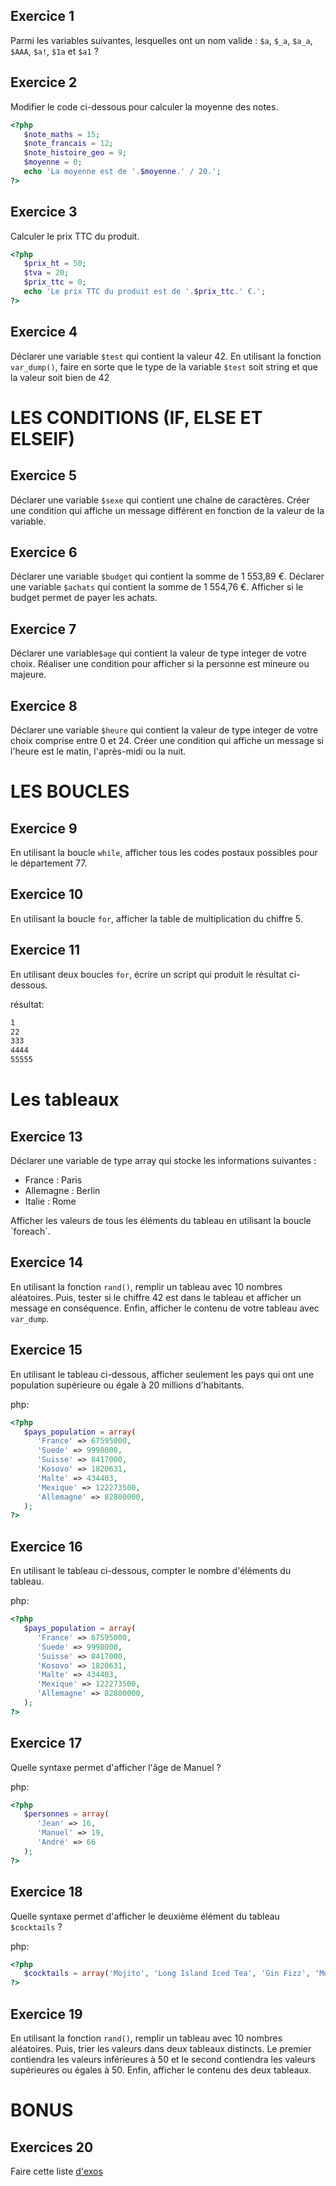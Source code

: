 ## Exercice 1 

Parmi les variables suivantes, lesquelles ont un nom valide : `$a`, `$_a`, `$a_a`, `$AAA`, `$a!`, `$1a` et `$a1` ?


## Exercice 2

Modifier le code ci-dessous pour calculer la moyenne des notes.
```php
<?php
   $note_maths = 15;
   $note_francais = 12;
   $note_histoire_geo = 9;
   $moyenne = 0;
   echo 'La moyenne est de '.$moyenne.' / 20.';
?>
```

## Exercice 3

Calculer le prix TTC du produit.
```php
<?php
   $prix_ht = 50;
   $tva = 20;
   $prix_ttc = 0;
   echo 'Le prix TTC du produit est de '.$prix_ttc.' €.';
?>
```

## Exercice 4

Déclarer une variable `$test` qui contient la valeur 42. En utilisant la fonction `var_dump()`, faire en sorte que le type de la variable `$test` soit string et que la valeur soit bien de 42


# LES CONDITIONS (IF, ELSE ET ELSEIF)

## Exercice 5

Déclarer une variable `$sexe` qui contient une chaîne de caractères. Créer une condition qui affiche un message différent en fonction de la valeur de la variable.

## Exercice 6

Déclarer une variable `$budget` qui contient la somme de 1 553,89 €. Déclarer une variable `$achats` qui contient la somme de 1 554,76 €. Afficher si le budget permet de payer les achats.

## Exercice 7

Déclarer une variable`$age` qui contient la valeur de type integer de votre choix. Réaliser une condition pour afficher si la personne est mineure ou majeure.

## Exercice 8

Déclarer une variable `$heure` qui contient la valeur de type integer de votre choix comprise entre 0 et 24. Créer une condition qui affiche un message si l'heure est le matin, l'après-midi ou la nuit.


# LES BOUCLES

## Exercice 9
En utilisant la boucle `while`, afficher tous les codes postaux possibles pour le département 77.

## Exercice 10
En utilisant la boucle `for`, afficher la table de multiplication du chiffre 5.

## Exercice 11
En utilisant deux boucles `for`, écrire un script qui produit le résultat ci-dessous.

résultat: 
```bash
1
22
333
4444
55555
```

# Les tableaux

## Exercice 13
Déclarer une variable de type array qui stocke les informations suivantes :

<ul>
<li>France : Paris</li>
<li>Allemagne : Berlin</li>
<li>Italie : Rome</li>
</ul>
Afficher les valeurs de tous les éléments du tableau en utilisant la boucle `foreach`.

## Exercice 14
En utilisant la fonction `rand()`, remplir un tableau avec 10 nombres aléatoires. Puis, tester si le chiffre 42 est dans le tableau et afficher un message en conséquence. Enfin, afficher le contenu de votre tableau avec `var_dump`.

## Exercice 15
En utilisant le tableau ci-dessous, afficher seulement les pays qui ont une population supérieure ou égale à 20 millions d'habitants.

php:
```php
<?php
   $pays_population = array(
      'France' => 67595000,
      'Suede' => 9998000,
      'Suisse' => 8417000,
      'Kosovo' => 1820631,
      'Malte' => 434403,
      'Mexique' => 122273500,
      'Allemagne' => 82800000,
   );
?>
```

## Exercice 16
En utilisant le tableau ci-dessous, compter le nombre d'éléments du tableau.

php:
```php
<?php
   $pays_population = array(
      'France' => 67595000,
      'Suede' => 9998000,
      'Suisse' => 8417000,
      'Kosovo' => 1820631,
      'Malte' => 434403,
      'Mexique' => 122273500,
      'Allemagne' => 82800000,
   );
?>
```

## Exercice 17
Quelle syntaxe permet d'afficher l'âge de Manuel ?

php:
```php
<?php
   $personnes = array(
      'Jean' => 16,
      'Manuel' => 19,
      'André' => 66
   );
?>
```

## Exercice 18
Quelle syntaxe permet d'afficher le deuxième élément du tableau `$cocktails` ?

php:
```php
<?php
   $cocktails = array('Mojito', 'Long Island Iced Tea', 'Gin Fizz', 'Moscow mule');
?>
```

## Exercice 19
En utilisant la fonction `rand()`, remplir un tableau avec 10 nombres aléatoires. Puis, trier les valeurs dans deux tableaux distincts. Le premier contiendra les valeurs inférieures à 50 et le second contiendra les valeurs supérieures ou égales à 50. Enfin, afficher le contenu des deux tableaux.

# BONUS 

## Exercices 20 
Faire cette liste [d'exos](https://github.com/Poulycroc/lessons-isfsc/tree/master/scriptServer/06__functions)